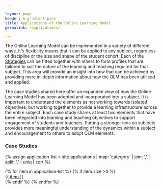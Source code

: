 ```yaml
---

layout: page
header: h-gradient-pink
title: Applications of the Online Learning Model
permalink: /applications/

---
```


The Online Learning Model can be implemented in a variety of different ways. It's flexibility means that it can be applied to any subject, regardless of discipline or the size and shape of the student cohort. Each of the [Strategies]({{site.baseurl}}/strategy) can be fitted together with others to form profiles that are tailored to suit the nature of the learning and teaching required for that subject. This area will provide an insight into how that can be achieved by providing more in-depth information about how the OLM has been utilised and applied.

The case studies shared here offer an expanded view of how the Online Learning Model has been adopted and incorporated into a subject. It is important to understand the elements as not working towards isolated objectives, but working together to provide a learning infrastructure across the entire subject. Each case study shares at least two elements that have been integrated into learning and teaching objectives to support engagement of students and teachers. Putting a stronger lens on subjects provides more meaningful understanding of the dynamics within a subject and encouragement to others to adopt OLM elements.


### Case Studies

{% assign application-list =  site.applications | map: 'category' | join: ','  | split: ',' | uniq | sort %}
<div class="box-container-rows extra-padding">
  {% for item in application-list %}
    {% if item.size >0 %}
      <a href="{{ site.baseurl }}/applications/{{ item | slugify }}/">
        <div class="box gradient-purple white">{{ item }}</div>
      </a>
    {% endif %}
  {% endfor %}
</div>

